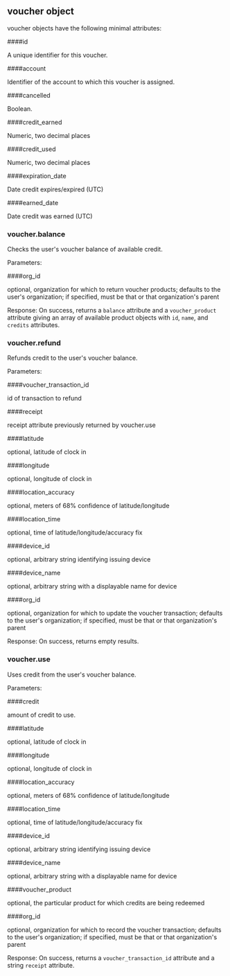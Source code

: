 ## voucher object

voucher objects have the following minimal attributes:

####id

A unique identifier for this voucher.

####account

Identifier of the account to which this voucher is assigned.

####cancelled

Boolean.

####credit_earned

Numeric, two decimal places

####credit_used

Numeric, two decimal places

####expiration_date

Date credit expires/expired (UTC)

####earned_date

Date credit was earned (UTC)

### voucher.balance

<span class="tryit" id="voucher-balance-tryit"></span>
Checks the user's voucher balance of available credit.

Parameters:

####org_id

optional, organization for which to return voucher products; defaults to the user's organization; if specified, must be that or that organization's parent

Response: On success, returns a `balance` attribute and a `voucher_product` attribute giving an array of available product objects with `id`, `name`, and `credits` attributes.

### voucher.refund

<span class="tryit" id="voucher-refund-tryit"></span>
Refunds credit to the user's voucher balance.

Parameters:

####voucher_transaction_id

id of transaction to refund

####receipt

receipt attribute previously returned by voucher.use

####latitude

optional, latitude of clock in

####longitude

optional, longitude of clock in

####location_accuracy

optional, meters of 68% confidence of latitude/longitude

####location_time

optional, time of latitude/longitude/accuracy fix

####device_id

optional, arbitrary string identifying issuing device

####device_name

optional, arbitrary string with a displayable name for device

####org_id

optional, organization for which to update the voucher transaction; defaults to the user's organization; if specified, must be that or that organization's parent

Response: On success, returns empty results.

### voucher.use

<span class="tryit" id="voucher-use-tryit"></span>
Uses credit from the user's voucher balance.

Parameters:

####credit

amount of credit to use.

####latitude

optional, latitude of clock in

####longitude

optional, longitude of clock in

####location_accuracy

optional, meters of 68% confidence of latitude/longitude

####location_time

optional, time of latitude/longitude/accuracy fix

####device_id

optional, arbitrary string identifying issuing device

####device_name

optional, arbitrary string with a displayable name for device

####voucher_product

optional, the particular product for which credits are being redeemed

####org_id

optional, organization for which to record the voucher transaction; defaults to the user's organization; if specified, must be that or that organization's parent

Response: On success, returns a `voucher_transaction_id` attribute and a string `receipt` attribute.

